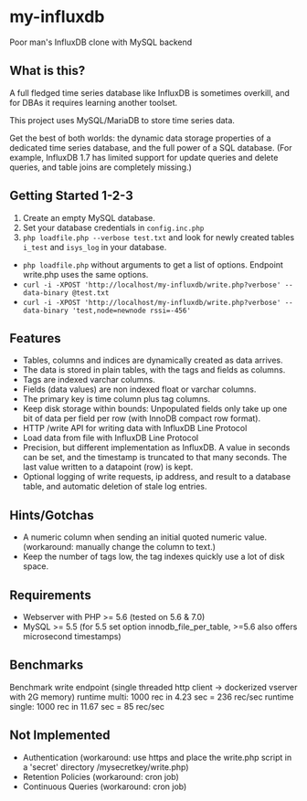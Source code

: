 # my-influxdb
Poor man's InfluxDB clone with MySQL backend

## What is this?
A full fledged time series database like InfluxDB is sometimes overkill, and for DBAs it requires learning another toolset. 

This project uses MySQL/MariaDB to store time series data. 

Get the best of both worlds: the dynamic data storage properties of a dedicated time series database, and the full power of a SQL database. (For example, InfluxDB 1.7 has limited support for update queries and delete queries, and table joins are completely missing.) 

## Getting Started 1-2-3
1. Create an empty MySQL database.
2. Set your database credentials in ```config.inc.php```
3. ```php loadfile.php --verbose test.txt``` and look for newly created tables ```i_test``` and ```isys_log``` in your database.

- ```php loadfile.php``` without arguments to get a list of options. Endpoint write.php uses the same options.
- ```curl -i -XPOST 'http://localhost/my-influxdb/write.php?verbose' --data-binary @test.txt```
- ```curl -i -XPOST 'http://localhost/my-influxdb/write.php?verbose' --data-binary 'test,node=newnode rssi=-456'```

## Features
- Tables, columns and indices are dynamically created as data arrives.
- The data is stored in plain tables, with the tags and fields as columns. 
- Tags are indexed varchar columns.
- Fields (data values) are non indexed float or varchar columns. 
- The primary key is time column plus tag columns.
- Keep disk storage within bounds: Unpopulated fields only take up one bit of data per field per row (with InnoDB compact row format).
- HTTP /write API for writing data with InfluxDB Line Protocol 
- Load data from file with InfluxDB Line Protocol 
- Precision, but different implementation as InfluxDB. A value in seconds can be set, and the timestamp is truncated to that many seconds. The last value written to a datapoint (row) is kept.
- Optional logging of write requests, ip address, and result to a database table, and automatic deletion of stale log entries. 

## Hints/Gotchas
- A numeric column when sending an initial quoted numeric value. (workaround: manually change the column to text.)
- Keep the number of tags low, the tag indexes quickly use a lot of disk space. 

## Requirements
- Webserver with PHP >= 5.6 (tested on 5.6 & 7.0)
- MySQL >= 5.5 (for 5.5 set option innodb_file_per_table, >=5.6 also offers microsecond timestamps)

## Benchmarks
Benchmark write endpoint (single threaded http client -> dockerized vserver with 2G memory)
runtime multi: 1000 rec in 4.23 sec = 236 rec/sec
runtime single: 1000 rec in 11.67 sec = 85 rec/sec

## Not Implemented
- Authentication (workaround: use https and place the write.php script in a 'secret' directory /mysecretkey/write.php)
- Retention Policies (workaround: cron job)
- Continuous Queries (workaround: cron job)
